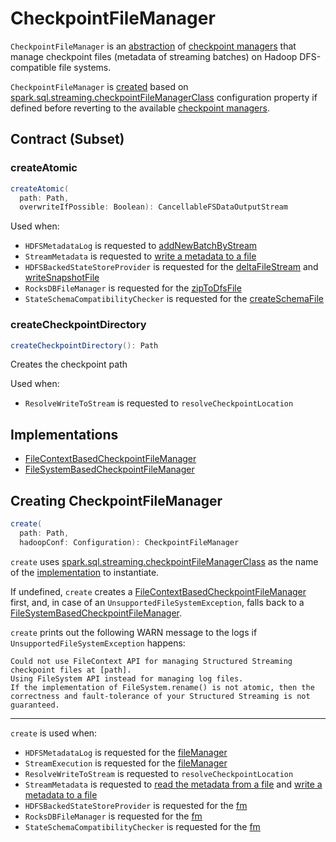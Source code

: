 # CheckpointFileManager

`CheckpointFileManager` is an [abstraction](#contract) of [checkpoint managers](#implementations) that manage checkpoint files (metadata of streaming batches) on Hadoop DFS-compatible file systems.

`CheckpointFileManager` is [created](#create) based on [spark.sql.streaming.checkpointFileManagerClass](configuration-properties.md#spark.sql.streaming.checkpointFileManagerClass) configuration property if defined before reverting to the available [checkpoint managers](#implementations).

## Contract (Subset)

### <span id="createAtomic"> createAtomic

```scala
createAtomic(
  path: Path,
  overwriteIfPossible: Boolean): CancellableFSDataOutputStream
```

Used when:

* `HDFSMetadataLog` is requested to [addNewBatchByStream](HDFSMetadataLog.md#addNewBatchByStream)
* `StreamMetadata` is requested to [write a metadata to a file](StreamMetadata.md#write)
* `HDFSBackedStateStoreProvider` is requested for the [deltaFileStream](stateful-stream-processing/HDFSBackedStateStoreProvider.md#deltaFileStream) and [writeSnapshotFile](stateful-stream-processing/HDFSBackedStateStoreProvider.md#writeSnapshotFile)
* `RocksDBFileManager` is requested for the [zipToDfsFile](stateful-stream-processing/RocksDBFileManager.md#zipToDfsFile)
* `StateSchemaCompatibilityChecker` is requested for the [createSchemaFile](stateful-stream-processing/StateSchemaCompatibilityChecker.md#createSchemaFile)

### <span id="createCheckpointDirectory"> createCheckpointDirectory

```scala
createCheckpointDirectory(): Path
```

Creates the checkpoint path

Used when:

* `ResolveWriteToStream` is requested to `resolveCheckpointLocation`

## Implementations

* [FileContextBasedCheckpointFileManager](FileContextBasedCheckpointFileManager.md)
* [FileSystemBasedCheckpointFileManager](FileSystemBasedCheckpointFileManager.md)

## <span id="create"> Creating CheckpointFileManager

```scala
create(
  path: Path,
  hadoopConf: Configuration): CheckpointFileManager
```

`create` uses [spark.sql.streaming.checkpointFileManagerClass](configuration-properties.md#spark.sql.streaming.checkpointFileManagerClass) as the name of the [implementation](#implementations) to instantiate.

If undefined, `create` creates a [FileContextBasedCheckpointFileManager](FileContextBasedCheckpointFileManager.md) first, and, in case of an `UnsupportedFileSystemException`, falls back to a [FileSystemBasedCheckpointFileManager](FileSystemBasedCheckpointFileManager.md).

`create` prints out the following WARN message to the logs if `UnsupportedFileSystemException` happens:

```text
Could not use FileContext API for managing Structured Streaming checkpoint files at [path].
Using FileSystem API instead for managing log files.
If the implementation of FileSystem.rename() is not atomic, then the correctness and fault-tolerance of your Structured Streaming is not guaranteed.
```

---

`create` is used when:

* `HDFSMetadataLog` is requested for the [fileManager](HDFSMetadataLog.md#fileManager)
* `StreamExecution` is requested for the [fileManager](StreamExecution.md#fileManager)
* `ResolveWriteToStream` is requested to `resolveCheckpointLocation`
* `StreamMetadata` is requested to [read the metadata from a file](StreamMetadata.md#read) and [write a metadata to a file](StreamMetadata.md#write)
* `HDFSBackedStateStoreProvider` is requested for the [fm](stateful-stream-processing/HDFSBackedStateStoreProvider.md#fm)
* `RocksDBFileManager` is requested for the [fm](stateful-stream-processing/RocksDBFileManager.md#fm)
* `StateSchemaCompatibilityChecker` is requested for the [fm](stateful-stream-processing/StateSchemaCompatibilityChecker.md#fm)
